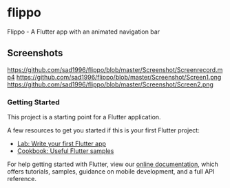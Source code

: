 # flippo

Flippo - A Flutter app with an animated navigation bar

## Screenshots

https://github.com/sad1996/flippo/blob/master/Screenshot/Screenrecord.mp4
https://github.com/sad1996/flippo/blob/master/Screenshot/Screen1.png
https://github.com/sad1996/flippo/blob/master/Screenshot/Screen2.png

### Getting Started

This project is a starting point for a Flutter application.

A few resources to get you started if this is your first Flutter project:

- [Lab: Write your first Flutter app](https://flutter.io/docs/get-started/codelab)
- [Cookbook: Useful Flutter samples](https://flutter.io/docs/cookbook)

For help getting started with Flutter, view our 
[online documentation](https://flutter.io/docs), which offers tutorials, 
samples, guidance on mobile development, and a full API reference.
